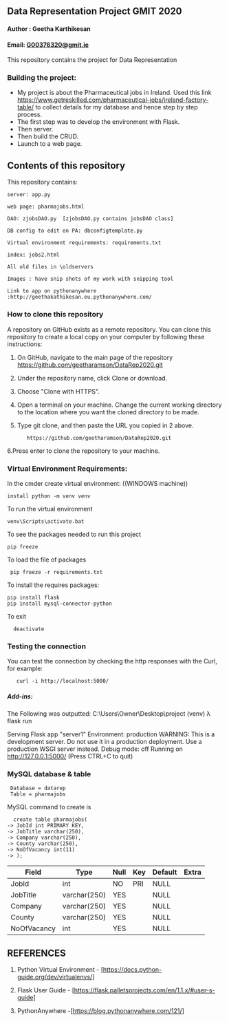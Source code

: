 ## Data Representation Project GMIT 2020

#### Author : Geetha Karthikesan
#### Email: G00376320@gmit.ie

This repository contains the project for Data Representation 

### Building the project:
+ My project is about the Pharmaceutical jobs in Ireland. Used this link https://www.getreskilled.com/pharmaceutical-jobs/ireland-factory-table/ to collect details 
 for my database and hence step by step process.
+ The first step was to develop the environment with Flask.
+ Then server.
+ Then build the CRUD.
+ Launch to a web page.

## Contents of this repository
This repository contains:
    
    server: app.py

    web page: pharmajobs.html

    DAO: zjobsDAO.py  [zjobsDAO.py contains jobsDAO class]

    DB config to edit on PA: dbconfigtemplate.py

    Virtual environment requirements: requirements.txt

    index: jobs2.html

    All old files in \oldservers
    
    Images : have snip shots of my work with snipping tool

    Link to app on pythonanywhere :http://geethakathikesan.eu.pythonanywhere.com/
    
    
### How to clone this repository

A repository on GitHub exists as a remote repository. You can clone this repository to create a local copy on your computer by following these instructions:

   1. On GitHub, navigate to the main page of the repository https://github.com/geetharamson/DataRep2020.git   
   2. Under the repository name, click Clone or download.
   3. Choose "Clone with HTTPS".
   4. Open a terminal on your machine. Change the current working directory to the location where you want the cloned directory to be made.
   5. Type git clone, and then paste the URL you copied in 2 above.
   
             https://github.com/geetharamson/DataRep2020.git
   6.Press enter to clone the repository to your machine.

### Virtual Environment Requirements:
    
 In the cmder create virtual environment: ((WINDOWS machine))
      
    install python -m venv venv

To run the virtual environment
           
    venv\Scripts\activate.bat

To see the packages needed to run this project

    pip freeze

To load the file of packages

     pip freeze -r requirements.txt

 To install the requires packages:

    pip install flask
    pip install mysql-connector-python
    
 To exit
      
      deactivate

### Testing the connection
You can test the connection by checking the http responses with the Curl, for example:

       curl -i http://localhost:5000/

##### Add-ins:
 The Following was outputted: C:\Users\Owner\Desktop\project (venv) λ flask run

Serving Flask app "server1"
Environment: production WARNING: This is a development server.
Do not use it in a production deployment. Use a production WSGI server instead.
Debug mode: off
Running on http://127.0.0.1:5000/ (Press CTRL+C to quit)


### MySQL database & table
     Database = datarep
     Table = pharmajobs

MySQL command to create is 

      create table pharmajobs(
    -> JobId int PRIMARY KEY,
    -> JobTitle varchar(250),
    -> Company varchar(250),
    -> County varchar(250),
    -> NoOfVacancy int(11)
    -> );

|  Field        |  Type        | Null    |  Key   | Default | Extra  |
| ------------- | ----------   | ------  | ------ |-------- | -------|
| JobId         |   int        |   NO    |   PRI  |  NULL   |        |
| JobTitle      | varchar(250) |   YES   |        |  NULL   |        |
| Company       | varchar(250) |   YES   |        |  NULL   |        |
| County        | varchar(250) |   YES   |        |  NULL   |        |
| NoOfVacancy   | int          |   YES   |        |  NULL   |        |



## REFERENCES

 1. Python Virtual Environment - [https://docs.python-guide.org/dev/virtualenvs/]
 
 2. Flask User Guide - [https://flask.palletsprojects.com/en/1.1.x/#user-s-guide]
 3. PythonAnywhere -[https://blog.pythonanywhere.com/121/]













